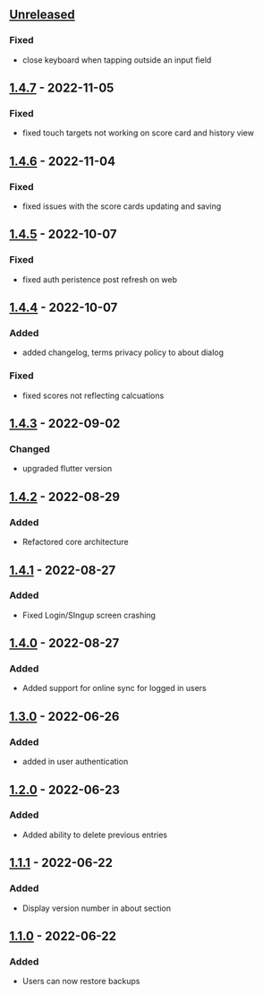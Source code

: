 ## [Unreleased]
### Fixed
- close keyboard when tapping outside an input field

## [1.4.7] - 2022-11-05
### Fixed
- fixed touch targets not working on score card and history view

## [1.4.6] - 2022-11-04
### Fixed
- fixed issues with the score cards updating and saving

## [1.4.5] - 2022-10-07
### Fixed
- fixed auth peristence post refresh on web

## [1.4.4] - 2022-10-07
### Added
- added changelog, terms privacy policy to about dialog

### Fixed
- fixed scores not reflecting calcuations

## [1.4.3] - 2022-09-02
### Changed
- upgraded flutter version

## [1.4.2] - 2022-08-29
### Added
- Refactored core architecture

## [1.4.1] - 2022-08-27
### Added
- Fixed Login/SIngup screen crashing

## [1.4.0] - 2022-08-27
### Added
- Added support for online sync for logged in users

## [1.3.0] - 2022-06-26
### Added
- added in user authentication

## [1.2.0] - 2022-06-23
### Added
- Added ability to delete previous entries

## [1.1.1] - 2022-06-22
### Added
- Display version number in about section

## [1.1.0] - 2022-06-22
### Added
- Users can now restore backups

[Unreleased]: https://github.com/RemeJuan/playoffs_score_card/project/compare/1.4.7...HEAD
[1.4.7]: https://github.com/RemeJuan/playoffs_score_card/project/compare/1.4.6...1.4.7
[1.4.6]: https://github.com/RemeJuan/playoffs_score_card/project/compare/1.4.5...1.4.6
[1.4.5]: https://github.com/RemeJuan/playoffs_score_card/project/compare/1.4.4...1.4.5
[1.4.4]: https://github.com/RemeJuan/playoffs_score_card/project/compare/1.4.3...1.4.4
[1.4.3]: https://github.com/RemeJuan/playoffs_score_card/project/compare/1.4.2...1.4.3
[1.4.2]: https://github.com/RemeJuan/playoffs_score_card/project/compare/1.4.1...1.4.2
[1.4.1]: https://github.com/RemeJuan/playoffs_score_card/project/compare/1.4.0...1.4.1
[1.4.0]: https://github.com/RemeJuan/playoffs_score_card/project/compare/1.3.0...1.4.0
[1.3.0]: https://github.com/RemeJuan/playoffs_score_card/project/compare/1.2.0...1.3.0
[1.2.0]: https://github.com/RemeJuan/playoffs_score_card/project/compare/1.1.1...1.2.0
[1.1.1]: https://github.com/RemeJuan/playoffs_score_card/project/compare/1.1.0...1.1.1
[1.1.0]: https://github.com/RemeJuan/playoffs_score_card/project/releases/tag/1.1.0